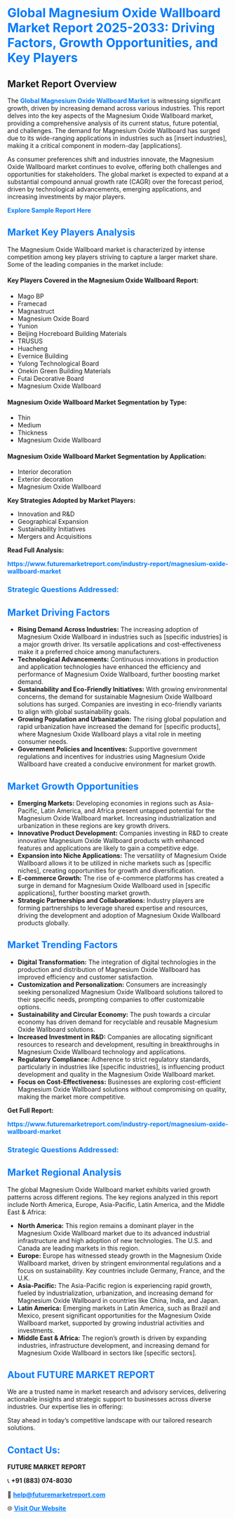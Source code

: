 <h1 style="color: #007BFF;">Global Magnesium Oxide Wallboard Market Report 2025-2033: Driving Factors, Growth Opportunities, and Key Players</h1>

<section id="overview">
<h2>Market Report Overview</h2>
<p>The <a href="https://www.futuremarketreport.com/industry-report/magnesium-oxide-wallboard-market" style="color: #007BFF; text-decoration: none;"><strong>Global Magnesium Oxide Wallboard Market</strong></a> is witnessing significant growth, driven by increasing demand across various industries. This report delves into the key aspects of the Magnesium Oxide Wallboard market, providing a comprehensive analysis of its current status, future potential, and challenges. The demand for Magnesium Oxide Wallboard has surged due to its wide-ranging applications in industries such as [insert industries], making it a critical component in modern-day [applications].</p>
<p>As consumer preferences shift and industries innovate, the Magnesium Oxide Wallboard market continues to evolve, offering both challenges and opportunities for stakeholders. The global market is expected to expand at a substantial compound annual growth rate (CAGR) over the forecast period, driven by technological advancements, emerging applications, and increasing investments by major players.</p>
</section>

<section id="overview">
<p><a href="https://www.futuremarketreport.com/request-sample/reportId=99108" style="color: #007BFF; text-decoration: none;"><strong>Explore Sample Report Here</strong></a></p>
</section>

<section id="key-players">
<h2 style="color: #007BFF;">Market Key Players Analysis</h2>
<p>The Magnesium Oxide Wallboard market is characterized by intense competition among key players striving to capture a larger market share. Some of the leading companies in the market include:</p>
<h4>Key Players Covered in the Magnesium Oxide Wallboard Report:</h4>
<ul><li>Mago BP</li><li>Framecad</li><li>Magnastruct</li><li>Magnesium Oxide Board</li><li>Yunion</li><li>Beijing Hocreboard Building Materials</li><li>TRUSUS</li><li>Huacheng</li><li>Evernice Building</li><li>Yulong Technological Board</li><li>Onekin Green Building Materials</li><li>Futai Decorative Board</li><li>Magnesium Oxide Wallboard</li></ul>
<h4>Magnesium Oxide Wallboard Market Segmentation by Type:</h4>
<ul><li>Thin</li><li>Medium</li><li>Thickness</li><li>Magnesium Oxide Wallboard</li></ul>

<h4>Magnesium Oxide Wallboard Market Segmentation by Application:</h4>
<ul><li>Interior decoration</li><li>Exterior decoration</li><li>Magnesium Oxide Wallboard</li></ul>
<p><strong>Key Strategies Adopted by Market Players:</strong></p>
<ul>
<li>Innovation and R&D</li>
<li>Geographical Expansion</li>
<li>Sustainability Initiatives</li>
<li>Mergers and Acquisitions</li>
</ul>
</section>

<section>
<p><strong>Read Full Analysis: </strong></p><a href="https://www.futuremarketreport.com/industry-report/magnesium-oxide-wallboard-market" style="color: #007BFF; text-decoration: none;"><strong>https://www.futuremarketreport.com/industry-report/magnesium-oxide-wallboard-market</strong></a>
<h3 style="color: #007BFF;">Strategic Questions Addressed:</h3>
</section>

<section id="driving-factors">
<h2 style="color: #007BFF;">Market Driving Factors</h2>
<ul>
<li><strong>Rising Demand Across Industries:</strong> The increasing adoption of Magnesium Oxide Wallboard in industries such as [specific industries] is a major growth driver. Its versatile applications and cost-effectiveness make it a preferred choice among manufacturers.</li>
<li><strong>Technological Advancements:</strong> Continuous innovations in production and application technologies have enhanced the efficiency and performance of Magnesium Oxide Wallboard, further boosting market demand.</li>
<li><strong>Sustainability and Eco-Friendly Initiatives:</strong> With growing environmental concerns, the demand for sustainable Magnesium Oxide Wallboard solutions has surged. Companies are investing in eco-friendly variants to align with global sustainability goals.</li>
<li><strong>Growing Population and Urbanization:</strong> The rising global population and rapid urbanization have increased the demand for [specific products], where Magnesium Oxide Wallboard plays a vital role in meeting consumer needs.</li>
<li><strong>Government Policies and Incentives:</strong> Supportive government regulations and incentives for industries using Magnesium Oxide Wallboard have created a conducive environment for market growth.</li>
</ul>
</section>

<section id="growth-opportunities">
<h2 style="color: #007BFF;">Market Growth Opportunities</h2>
<ul>
<li><strong>Emerging Markets:</strong> Developing economies in regions such as Asia-Pacific, Latin America, and Africa present untapped potential for the Magnesium Oxide Wallboard market. Increasing industrialization and urbanization in these regions are key growth drivers.</li>
<li><strong>Innovative Product Development:</strong> Companies investing in R&D to create innovative Magnesium Oxide Wallboard products with enhanced features and applications are likely to gain a competitive edge.</li>
<li><strong>Expansion into Niche Applications:</strong> The versatility of Magnesium Oxide Wallboard allows it to be utilized in niche markets such as [specific niches], creating opportunities for growth and diversification.</li>
<li><strong>E-commerce Growth:</strong> The rise of e-commerce platforms has created a surge in demand for Magnesium Oxide Wallboard used in [specific applications], further boosting market growth.</li>
<li><strong>Strategic Partnerships and Collaborations:</strong> Industry players are forming partnerships to leverage shared expertise and resources, driving the development and adoption of Magnesium Oxide Wallboard products globally.</li>
</ul>
</section>

<section id="trending-factors">
<h2 style="color: #007BFF;">Market Trending Factors</h2>
<ul>
<li><strong>Digital Transformation:</strong> The integration of digital technologies in the production and distribution of Magnesium Oxide Wallboard has improved efficiency and customer satisfaction.</li>
<li><strong>Customization and Personalization:</strong> Consumers are increasingly seeking personalized Magnesium Oxide Wallboard solutions tailored to their specific needs, prompting companies to offer customizable options.</li>
<li><strong>Sustainability and Circular Economy:</strong> The push towards a circular economy has driven demand for recyclable and reusable Magnesium Oxide Wallboard solutions.</li>
<li><strong>Increased Investment in R&D:</strong> Companies are allocating significant resources to research and development, resulting in breakthroughs in Magnesium Oxide Wallboard technology and applications.</li>
<li><strong>Regulatory Compliance:</strong> Adherence to strict regulatory standards, particularly in industries like [specific industries], is influencing product development and quality in the Magnesium Oxide Wallboard market.</li>
<li><strong>Focus on Cost-Effectiveness:</strong> Businesses are exploring cost-efficient Magnesium Oxide Wallboard solutions without compromising on quality, making the market more competitive.</li>
</ul>
</section>

<section>
<p><strong>Get Full Report: </strong></p><a href="https://www.futuremarketreport.com/industry-report/magnesium-oxide-wallboard-market" style="color: #007BFF; text-decoration: none;"><strong>https://www.futuremarketreport.com/industry-report/magnesium-oxide-wallboard-market</strong></a>
<h3 style="color: #007BFF;">Strategic Questions Addressed:</h3>
</section>


<section id="regional-analysis">
<h2 style="color: #007BFF;">Market Regional Analysis</h2>
<p>The global Magnesium Oxide Wallboard market exhibits varied growth patterns across different regions. The key regions analyzed in this report include North America, Europe, Asia-Pacific, Latin America, and the Middle East & Africa:</p>
<ul>
<li><strong>North America:</strong> This region remains a dominant player in the Magnesium Oxide Wallboard market due to its advanced industrial infrastructure and high adoption of new technologies. The U.S. and Canada are leading markets in this region.</li>
<li><strong>Europe:</strong> Europe has witnessed steady growth in the Magnesium Oxide Wallboard market, driven by stringent environmental regulations and a focus on sustainability. Key countries include Germany, France, and the U.K.</li>
<li><strong>Asia-Pacific:</strong> The Asia-Pacific region is experiencing rapid growth, fueled by industrialization, urbanization, and increasing demand for Magnesium Oxide Wallboard in countries like China, India, and Japan.</li>
<li><strong>Latin America:</strong> Emerging markets in Latin America, such as Brazil and Mexico, present significant opportunities for the Magnesium Oxide Wallboard market, supported by growing industrial activities and investments.</li>
<li><strong>Middle East & Africa:</strong> The region’s growth is driven by expanding industries, infrastructure development, and increasing demand for Magnesium Oxide Wallboard in sectors like [specific sectors].</li>
</ul>
</section>

<footer>
<h2 style="color: #007BFF;">About FUTURE MARKET REPORT</h2>
<p>We are a trusted name in market research and advisory services, delivering actionable insights and strategic support to businesses across diverse industries. Our expertise lies in offering:</p>

<p>Stay ahead in today’s competitive landscape with our tailored research solutions.</p>

<h2 style="color: #007BFF;">Contact Us:</h2>
<p><strong>FUTURE MARKET REPORT</strong></p>
<p>📞 <strong>+91 (883) 074-8030</strong></p>
<p>📧 <strong><a href="mailto:help@futuremarketreport.com" style="color: #007BFF;">help@futuremarketreport.com</a></strong></p>
<p>🌐 <strong><a href="https://www.futuremarketreport.com/" style="color: #007BFF;">Visit Our Website</a></strong></p>
</footer>